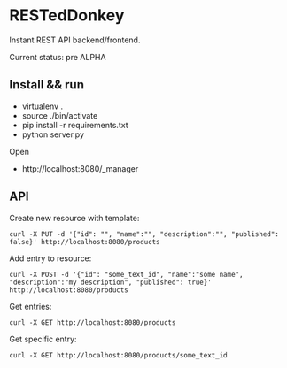 RESTedDonkey
============

Instant REST API backend/frontend.

Current status: pre ALPHA

Install && run
--------------
 * virtualenv .
 * source ./bin/activate
 * pip install -r requirements.txt
 * python server.py

Open

 * http://localhost:8080/\_manager

API
---

Create new resource with template:

    curl -X PUT -d '{"id": "", "name":"", "description":"", "published": false}' http://localhost:8080/products

Add entry to resource:

    curl -X POST -d '{"id": "some_text_id", "name":"some name", "description":"my description", "published": true}' http://localhost:8080/products

Get entries:

    curl -X GET http://localhost:8080/products

Get specific entry:

    curl -X GET http://localhost:8080/products/some_text_id
